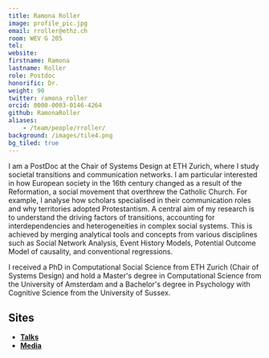 ```yaml
---
title: Ramona Roller
image: profile_pic.jpg
email: rroller@ethz.ch
room: WEV G 205
tel:
website:
firstname: Ramona
lastname: Roller
role: Postdoc
honorific: Dr.
weight: 90
twitter: ramona_roller
orcid: 0000-0003-0146-4264
github: RamonaRoller
aliases:
    - /team/people/rroller/
background: /images/tile4.png
bg_tiled: true
---
```



I am a PostDoc at the Chair of Systems Design at ETH Zurich, where I study societal transitions and communication networks.
I am particular interested in how European society in the 16th century changed as a result of the Reformation, a social movement that overthrew the Catholic Church.
For example, I analyse how scholars specialised in their communication roles and why territories adopted Protestantism.
A central aim of my research is to understand the driving factors of transitions, accounting for interdependencies and heterogeneities in complex social systems.
This is achieved by merging analytical tools and concepts from various disciplines such as Social Network Analysis, Event History Models, Potential Outcome Model of causality, and conventional regressions.

I received a PhD in Computational Social Science from ETH Zurich (Chair of Systems Design) and hold a Master's degree in Computational Science from the University of Amsterdam and a Bachelor's degree in Psychology with Cognitive Science from the University of Sussex.

## Sites

- **[Talks](/extra/rr/talks/)**
- **[Media](/extra/rr/media/)**
